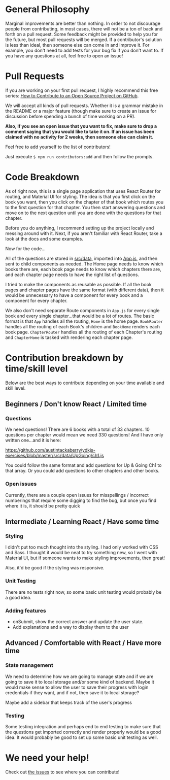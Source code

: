 # General Philosophy

Marginal improvements are better than nothing. In order to not discourage people from contributing, in most cases, there will
not be a ton of back and forth on a pull request. Some feedback might be provided to help you for the future, but most pull
requests will be merged. If a contributor's solution is less than ideal, then someone else can come in and improve it. 
For example, you don't need to add tests for your bug fix if you don't want to. If you have any questions at all, feel free to open an issue! 

# Pull Requests

If you are working on your first pull request, I highly recommend this free series: [How to Contribute to an Open Source Project on GitHub](https://egghead.io/series/how-to-contribute-to-an-open-source-project-on-github).

We will accept all kinds of pull requests. Whether it is a grammar mistake in the README or a major feature (though make sure to create an issue for discussion before spending a bunch of time working on a PR).

**Also, if you see an open issue that you want to fix, make sure to drop a comment saying that you would like to take it on. If an issue has been claimed with no activity for 2 weeks, then someone else can claim it.**

Feel free to add yourself to the list of contributors!

Just execute `$ npm run contributors:add` and then follow the prompts.

# Code Breakdown

As of right now, this is a single page application that uses React Router for routing, and Material UI for styling. The idea is that you first click on the book you want, then you click on the chapter of that book which routes you to the first question for that chapter. You then start answering questions and move on to the next question until you are done with the questions for that chapter.

Before you do anything, I recommend setting up the project locally and messing around with it. Next, if you aren't familiar with React Router, take a look at the docs and some examples.

Now for the code...

All of the questions are stored in [src/data](src/data), imported into [App.js](src/App.js), and then sent to child components as needed. The Home page needs to know which books there are, each book page needs to know which chapters there are, and each chapter page needs to have the right list of questions.

I tried to make the components as reusable as possible. If all the book pages and chapter pages have the same format (with different data), then it would be unnecessary to have a component for every book and a component for every chapter.

We also don't need separate Route components in `App.js` for every single book and every single chapter...that would be a lot of routes. The basic format is that `App` handles all the routing, `Home` is the home page. `BookRouter` handles all the routing of each Book's children and `BookHome` renders each book page. `ChapterRouter` handles all the routing of each Chapter's routing and `ChapterHome` is tasked with rendering each chapter page.

# Contribution breakdown by time/skill level

Below are the best ways to contribute depending on your time available and skill level.

## Beginners / Don't know React / Limited time

### Questions

We need questions! There are 6 books with a total of 33 chapters. 10 questions per chapter would mean we need 330 questions! And I have only written one...and it is here:

https://github.com/austintackaberry/ydkjs-exercises/blob/master/src/data/UpGoing/ch1.js

You could follow the same format and add questions for Up & Going Ch1 to that array. Or you could add questions to other chapters and other books.

### Open issues

Currently, there are a couple open issues for misspellings / incorrect numberings that require some digging to find the bug, but once you find where it is, it should be pretty quick

## Intermediate / Learning React / Have some time

### Styling

I didn't put too much thought into the styling. I had only worked with CSS and Sass. I thought it would be neat to try something new, so I went with Material UI, but if someone wants to make styling improvements, then great!

Also, it'd be good if the styling was responsive.

### Unit Testing

There are no tests right now, so some basic unit testing would probably be a good idea.

### Adding features

* onSubmit, show the correct answer and update the user state.
* Add explanations and a way to display them to the user

## Advanced / Comfortable with React / Have more time

### State management

We need to determine how we are going to manage state and if we are going to save it to local storage and/or some kind of backend. Maybe it would make sense to allow the user to save their progress with login credentials if they want, and if not, then save it to local storage?

Maybe add a sidebar that keeps track of the user's progress

### Testing

Some testing integration and perhaps end to end testing to make sure that the questions get imported correctly and render properly would be a good idea. It would probably be good to set up some basic unit testing as well.

# We need your help!

Check out [the issues](https://github.com/austintackaberry/ydkjs-exercises/issues) to see where you can contribute!
